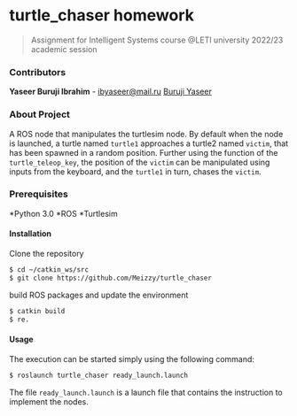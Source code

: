 # turtle_chaser homework

>Assignment for Intelligent Systems course @LETI university 2022/23 academic session

### Contributors
**Yaseer Buruji Ibrahim** - ibyaseer@mail.ru
[Buruji Yaseer](https://github.com/Meizzy)


### About Project
A ROS node that manipulates the turtlesim node. By default  when the node is launched, a turtle named `turtle1` approaches a turtle2 named `victim`, that has been spawned in a random position. Further using the function of the `turtle_teleop_key`, the position of the `victim` can be manipulated using inputs from the keyboard, and the `turtle1` in turn, chases the `victim`.

### Prerequisites
*Python 3.0
*ROS
*Turtlesim


#### Installation

Clone the repository

```sh
$ cd ~/catkin_ws/src
$ git clone https://github.com/Meizzy/turtle_chaser
```
build ROS packages and update the environment

```sh
$ catkin build
$ re.
```

#### Usage

The execution can be started simply using the following command:

```bash
$ roslaunch turtle_chaser ready_launch.launch
```

The file `ready_launch.launch` is a launch file that contains the instruction to implement the nodes.
